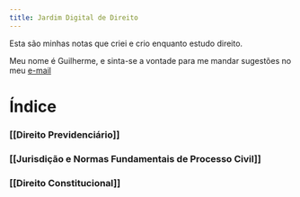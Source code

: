 ```yaml
---
title: Jardim Digital de Direito
---
```


Esta são minhas notas que criei e crio enquanto estudo direito.

Meu nome é Guilherme, e sinta-se a vontade para me mandar sugestões no meu [e-mail](mailto:guilherme.sampaio.gomes@outlook.com.br)

# Índice
### [[Direito Previdenciário]]
### [[Jurisdição e Normas Fundamentais de Processo Civil]]
### [[Direito Constitucional]]
